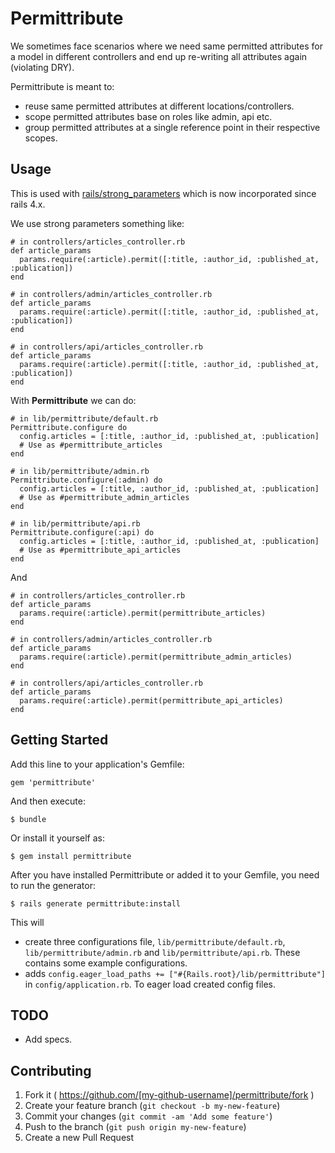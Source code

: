 # Permittribute

We sometimes face scenarios where we need same permitted attributes for a model in different controllers and end up re-writing all attributes again (violating DRY).

Permittribute is meant to:

- reuse same permitted attributes at different locations/controllers.
- scope permitted attributes base on roles like admin, api etc.
- group permitted attributes at a single reference point in their respective scopes.

## Usage

This is used with <a href='https://github.com/rails/strong_parameters'>rails/strong_parameters</a> which is now incorporated since rails 4.x.


We use strong parameters something like:

    # in controllers/articles_controller.rb
    def article_params
      params.require(:article).permit([:title, :author_id, :published_at, :publication])
    end

    # in controllers/admin/articles_controller.rb
    def article_params
      params.require(:article).permit([:title, :author_id, :published_at, :publication])
    end

    # in controllers/api/articles_controller.rb
    def article_params
      params.require(:article).permit([:title, :author_id, :published_at, :publication])
    end

With <b>Permittribute</b> we can do:

    # in lib/permittribute/default.rb
    Permittribute.configure do
      config.articles = [:title, :author_id, :published_at, :publication]
      # Use as #permittribute_articles
    end

    # in lib/permittribute/admin.rb
    Permittribute.configure(:admin) do
      config.articles = [:title, :author_id, :published_at, :publication]
      # Use as #permittribute_admin_articles
    end

    # in lib/permittribute/api.rb
    Permittribute.configure(:api) do
      config.articles = [:title, :author_id, :published_at, :publication]
      # Use as #permittribute_api_articles
    end

And

    # in controllers/articles_controller.rb
    def article_params
      params.require(:article).permit(permittribute_articles)
    end

    # in controllers/admin/articles_controller.rb
    def article_params
      params.require(:article).permit(permittribute_admin_articles)
    end

    # in controllers/api/articles_controller.rb
    def article_params
      params.require(:article).permit(permittribute_api_articles)
    end

## Getting Started

Add this line to your application's Gemfile:

    gem 'permittribute'

And then execute:

    $ bundle

Or install it yourself as:

    $ gem install permittribute

After you have installed Permittribute or added it to your Gemfile, you need to run the generator:

    $ rails generate permittribute:install

This will

- create three configurations file, `lib/permittribute/default.rb`, `lib/permittribute/admin.rb` and `lib/permittribute/api.rb`. These contains some example configurations.
- adds `config.eager_load_paths += ["#{Rails.root}/lib/permittribute"]` in `config/application.rb`. To eager load created config files.

## TODO

- Add specs.

## Contributing

1. Fork it ( https://github.com/[my-github-username]/permittribute/fork )
2. Create your feature branch (`git checkout -b my-new-feature`)
3. Commit your changes (`git commit -am 'Add some feature'`)
4. Push to the branch (`git push origin my-new-feature`)
5. Create a new Pull Request
